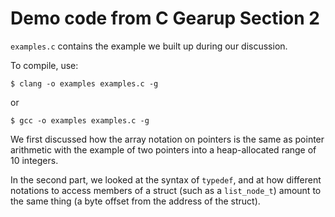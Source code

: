 # Demo code from C Gearup Section 2

`examples.c` contains the example we built up during our discussion.

To compile, use:
```
$ clang -o examples examples.c -g
```
or
```
$ gcc -o examples examples.c -g
```

We first discussed how the array notation on pointers is the same as pointer
arithmetic with the example of two pointers into a heap-allocated range of
10 integers.

In the second part, we looked at the syntax of `typedef`, and at how different
notations to access members of a struct (such as a `list_node_t`) amount to
the same thing (a byte offset from the address of the struct).
